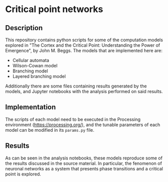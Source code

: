 # Critical point networks
## Description
This repository contains python scripts for some of the computation models explored in "The Cortex and the Critical Point: Understanding the Power of Emergence", by John M. Beggs. The models that are implemented here are:
- Cellular automata
- Wilson-Cowan model
- Branching model
- Layered branching model

Additionally there are some files containing results generated by the models, and Jupyter notebooks with the analysis performed on said results.

## Implementation
The scripts of each model need to be executed in the Processing environment (https://processing.org/), and the tunable parameters of each model can be modified in its `params.py` file.

## Results
As can be seen in the analysis notebooks, these models reproduce some of the results discussed in the source material. In particular, the fenomenon of neuronal networks as a system that presents phase transitions and a critical point is explored.
